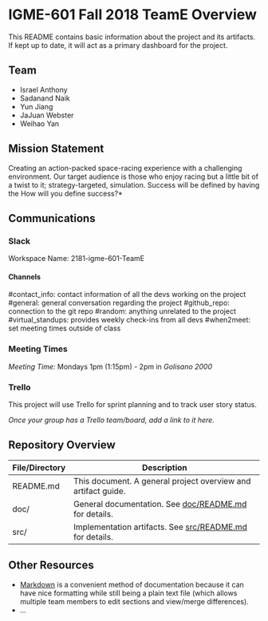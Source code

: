 # IGME-601 Fall 2018 TeamE Overview
This README contains basic information about the project and its artifacts. If kept up to date, it will act as a primary dashboard for the project.

## Team

- Israel Anthony
- Sadanand Naik
- Yun Jiang
- JaJuan Webster
- Weihao Yan

## Mission Statement
Creating an action-packed space-racing experience with a challenging environment. Our target audience is those who enjoy racing but a little bit of a twist to it; strategy-targeted, simulation. Success will be defined by having the How will you define success?*

## Communications

### Slack
Workspace Name: 2181-igme-601-TeamE

#### Channels
#contact_info: contact information of all the devs working on the project
#general: general conversation regarding the project
#github_repo: connection to the git repo
#random: anything unrelated to the project
#virtual_standups: provides weekly check-ins from all devs
#when2meet: set meeting times outside of class

### Meeting Times
*Meeting Time:* Mondays 1pm (1:15pm) - 2pm in _Golisano 2000_

### Trello
This project will use Trello for sprint planning and to track user story status.

*Once your group has a Trello team/board, add a link to it here.*

## Repository Overview

| File/Directory | Description |
| -------------- | ----------- |
| README.md | This document. A general project overview and artifact guide. |
| doc/ | General documentation. See [doc/README.md](doc/README.md) for details. |
| src/ | Implementation artifacts. See [src/README.md](src/README.md) for details. |

## Other Resources
- [Markdown](https://help.github.com/categories/writing-on-github/) is a convenient method of documentation because it can have nice formatting while still being a plain text file (which allows multiple team members to edit sections and view/merge differences).
- *...*

